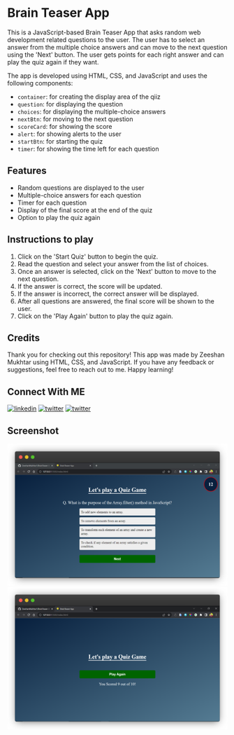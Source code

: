 # Brain Teaser App

This is a JavaScript-based Brain Teaser App that asks random web development related questions to the user. The user has to select an answer from the multiple choice answers and can move to the next question using the 'Next' button. The user gets points for each right answer and can play the quiz again if they want.

The app is developed using HTML, CSS, and JavaScript and uses the following components:

- `container`: for creating the display area of the qiiz
- `question`: for displaying the question
- `choices`: for displaying the multiple-choice answers
- `nextBtn`: for moving to the next question
- `scoreCard`: for showing the score
- `alert`: for showing alerts to the user
- `startBtn`: for starting the quiz
- `timer`: for showing the time left for each question

## Features

- Random questions are displayed to the user
- Multiple-choice answers for each question
- Timer for each question
- Display of the final score at the end of the quiz
- Option to play the quiz again

## Instructions to play

1. Click on the 'Start Quiz' button to begin the quiz.
2. Read the question and select your answer from the list of choices.
3. Once an answer is selected, click on the 'Next' button to move to the next question.
4. If the answer is correct, the score will be updated.
5. If the answer is incorrect, the correct answer will be displayed.
6. After all questions are answered, the final score will be shown to the user.
7. Click on the 'Play Again' button to play the quiz again.

## Credits

Thank you for checking out this repository! This app was made by Zeeshan Mukhtar using HTML, CSS, and JavaScript. If you have any feedback or suggestions, feel free to reach out to me. Happy learning!

## Connect With ME

[![linkedin](https://img.shields.io/badge/linkedin-0A66C2?style=for-the-badge&logo=linkedin&logoColor=white)](https://twitter.com/ZeshanMukhtar01)
[![twitter](https://img.shields.io/badge/twitter-1DA1F2?style=for-the-badge&logo=twitter&logoColor=white)](https://twitter.com/ZeshanMukhtar01)
[![twitter](https://img.shields.io/badge/Instagram-E4405F?style=for-the-badge&logo=instagram&logoColor=white)](https://www.instagram.com/zeshanmukhtar01/)

## Screenshot

[![Dict App](./Asset/Quiz.png)]()
[![Not found pic](./Asset/Quiz_Result.png)]()
